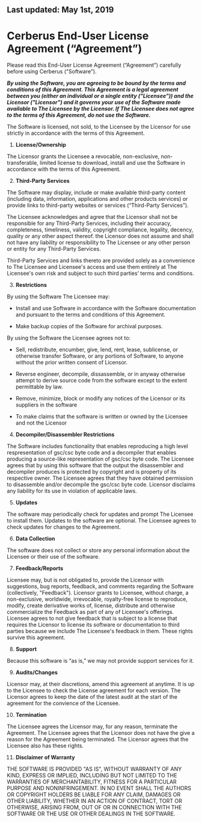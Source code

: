 ## Last updated: May 1st, 2019
# Cerberus End-User License Agreement (“Agreement”)

Please read this End-User License Agreement (“Agreement”) carefully before using Cerberus ("Software”).

***By using the Software, you are agreeing to be bound by the terms and conditions of this Agreement. This Agreement is a legal agreement between you (either an individual or a single entity ("Licensee")) and the Licensor ("Licensor") and it governs your use of the Software made available to The Licensee by the Licensor. If The Licensee does not agree to the terms of this Agreement, do not use the Software.***

The Software is licensed, not sold, to the Licensee by the Licensor for use strictly in accordance with the terms of this Agreement.

1. **License/Ownership**

The Licensor grants the Licensee a revocable, non-exclusive, non-transferable, limited license to download, install and use the Software in accordance with the terms of this Agreement.

2. **Third-Party Services**

The Software may display, include or make available third-party content (including data, information, applications and other products services) or provide links to third-party websites or services (“Third-Party Services”).

The Licensee acknowledges and agree that the Licensor shall not be responsible for any Third-Party Services, including their accuracy, completeness, timeliness, validity, copyright compliance, legality, decency, quality or any other aspect thereof. the Licensor does not assume and shall not have any liability or responsibility to The Licensee or any other person or entity for any Third-Party Services.

Third-Party Services and links thereto are provided solely as a convenience to The Licensee and Licensee's access and use them entirely at The Licensee's own risk and subject to such third parties’ terms and conditions.

3. **Restrictions**

By using the Software The Licensee may:

* Install and use Software in accordance with the Software documentation and pursuant to the terms and conditions of this Agreement.

* Make backup copies of the Software for archival purposes.

By using the Software the Licensee agrees not to:

* Sell, redistribute, encumber, give, lend, rent, lease, sublicense, or otherwise transfer Software, or any portions of Software, to anyone without the prior written consent of Licensor.

* Reverse engineer, decompile, dissassemble, or in anyway otherwise attempt to derive source code from the software except to the extent permittable by law.

* Remove, minimize, block or modify any notices of the Licensor or its suppliers in the software

* To make claims that the software is written or owned by the Licensee and not the Licensor

4. **Decompiler/Disassembler Restrictions**

The Software includes functionality that enables reproducing a high level respresentation of gsc/csc byte code and a decompiler that enables producing a source-like representation of gsc/csc byte code. The Licensee agrees that by using this software that the output the disassembler and decompiler produces is protected by copyright and is property of its respective owner. The Licensee agrees that they have obtained permission to disassemble and/or decompile the gsc/csc byte code. Licensor disclaims any liability for its use in violation of applicable laws.

5. **Updates**

The software may periodically check for updates and prompt The Licensee to install them. Updates to the software are optional. The Licensee agrees to check updates for changes to the Agreement.

6. **Data Collection**

The software does not collect or store any personal information about the Licensee or their use of the software.

7. **Feedback/Reports**

Licensee may, but is not obligated to, provide the Licensor with suggestions, bug reports, feedback, and comments regarding the Software (collectively, "Feedback"). Licensor grants to Licensee, without charge, a non-exclusive, worldwide, irrevocable, royalty-free license to reproduce, modify, create derivative works of, license, distribute and otherwise commercialize the Feedback as part of any of Licensee's offerings. Licensee agrees to not give feedback that is subject to a license that requires the Licensor to license its software or documentation to third parties because we include The Licensee's feedback in them. These rights survive this agreement.

8. **Support**

Because this software is “as is,” we may not provide support services for it.

9. **Audits/Changes**

Licensor may, at their discretions, amend this agreement at anytime. It is up to the Licensee to check the License agreement for each version. The Licensor agrees to keep the date of the latest audit at the start of the agreement for the convience of the Licensee.

10. **Termination**

The Licensee agrees the Licensor may, for any reason, terminate the Agreement. The Licensee agrees that the Licensor does not have the give a reason for the Agreement being terminated. The Licensor agrees that the Licensee also has these rights.

11. **Disclaimer of Warranty**

THE SOFTWARE IS PROVIDED "AS IS", WITHOUT WARRANTY OF ANY KIND, EXPRESS OR IMPLIED, INCLUDING BUT NOT LIMITED TO THE WARRANTIES OF MERCHANTABILITY, FITNESS FOR A PARTICULAR PURPOSE AND NONINFRINGEMENT. IN NO EVENT SHALL THE AUTHORS OR COPYRIGHT HOLDERS BE LIABLE FOR ANY CLAIM, DAMAGES OR OTHER LIABILITY, WHETHER IN AN ACTION OF CONTRACT, TORT OR OTHERWISE, ARISING FROM, OUT OF OR IN CONNECTION WITH THE SOFTWARE OR THE USE OR OTHER DEALINGS IN THE SOFTWARE.